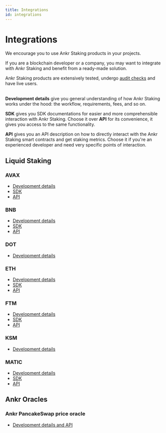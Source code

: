 ```yaml
---
title: Integrations
id: integrations
---
```


# Integrations

We encourage you to use Ankr Staking products in your projects. 

If you are a blockchain developer or a company, you may want to integrate with Ankr Staking and benefit from a ready-made solution.

Ankr Staking products are extensively tested, undergo [audit checks](https://www.ankr.com/docs/staking/extra/audit-reports) and have live users.<br /><br />

**Development details** give you general understanding of how Ankr Staking works under the hood: the workflow, requirements, fees, and so on.

**SDK** gives you SDK documentations for easier and more comprehensible interaction with Ankr Staking. Choose it over **API** for its convenience, it gives you access to the same functionality.  

**API** gives you an API description on how to directly interact with the Ankr Staking smart contracts and get staking metrics. Choose it if you're an experienced developer and need very specific points of interaction.

  
## Liquid Staking

### AVAX

* [Development details](https://www.ankr.com/docs/staking/liquid-staking/avax/staking-mechanics)
* [SDK](https://www.ankr.com/docs/staking/liquid-staking/avax/sdk)
* [API](https://www.ankr.com/docs/staking/liquid-staking/avax/api)

### BNB

* [Development details](https://www.ankr.com/docs/staking/liquid-staking/bnb/staking-mechanics)
* [SDK](https://www.ankr.com/docs/staking/liquid-staking/bnb/sdk)
* [API](https://www.ankr.com/docs/staking/liquid-staking/bnb/api)

### DOT

* [Development details](https://www.ankr.com/docs/staking/liquid-staking/dot/staking-mechanics)

### ETH

* [Development details](https://www.ankr.com/docs/staking/liquid-staking/eth/staking-mechanics)
* [SDK](https://www.ankr.com/docs/staking/liquid-staking/eth/sdk)
* [API](https://www.ankr.com/docs/staking/liquid-staking/eth/api)

### FTM 

* [Development details](https://www.ankr.com/docs/staking/liquid-staking/ftm/staking-mechanics)
* [SDK](https://www.ankr.com/docs/staking/liquid-staking/ftm/sdk)
* [API](https://www.ankr.com/docs/staking/liquid-staking/ftm/api)

### KSM

* [Development details](https://www.ankr.com/docs/staking/liquid-staking/ksm/staking-mechanics)


### MATIC

* [Development details](https://www.ankr.com/docs/staking/liquid-staking/matic/staking-mechanics)
* [SDK](https://www.ankr.com/docs/staking/liquid-staking/matic/sdk)
* [API](https://www.ankr.com/docs/staking/liquid-staking/matic/api)

## Ankr Oracles

### Ankr PancakeSwap price oracle

* [Development details and API](https://www.ankr.com/docs/staking/liquid-staking/oracles/pancakeswap)
